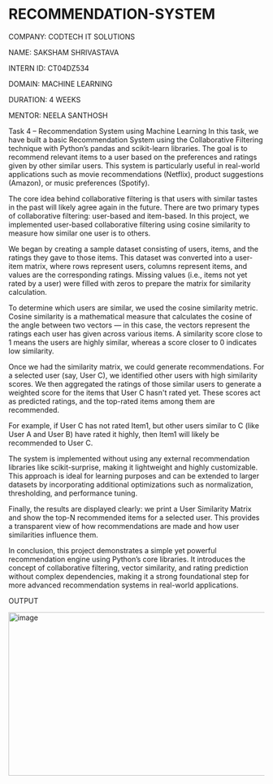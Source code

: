 # RECOMMENDATION-SYSTEM

COMPANY: CODTECH IT SOLUTIONS

NAME: SAKSHAM SHRIVASTAVA

INTERN ID: CT04DZ534

DOMAIN: MACHINE LEARNING

DURATION: 4 WEEKS

MENTOR: NEELA SANTHOSH

Task 4 – Recommendation System using Machine Learning
In this task, we have built a basic Recommendation System using the Collaborative Filtering technique with Python’s pandas and scikit-learn libraries. The goal is to recommend relevant items to a user based on the preferences and ratings given by other similar users. This system is particularly useful in real-world applications such as movie recommendations (Netflix), product suggestions (Amazon), or music preferences (Spotify).

The core idea behind collaborative filtering is that users with similar tastes in the past will likely agree again in the future. There are two primary types of collaborative filtering: user-based and item-based. In this project, we implemented user-based collaborative filtering using cosine similarity to measure how similar one user is to others.

We began by creating a sample dataset consisting of users, items, and the ratings they gave to those items. This dataset was converted into a user-item matrix, where rows represent users, columns represent items, and values are the corresponding ratings. Missing values (i.e., items not yet rated by a user) were filled with zeros to prepare the matrix for similarity calculation.

To determine which users are similar, we used the cosine similarity metric. Cosine similarity is a mathematical measure that calculates the cosine of the angle between two vectors — in this case, the vectors represent the ratings each user has given across various items. A similarity score close to 1 means the users are highly similar, whereas a score closer to 0 indicates low similarity.

Once we had the similarity matrix, we could generate recommendations. For a selected user (say, User C), we identified other users with high similarity scores. We then aggregated the ratings of those similar users to generate a weighted score for the items that User C hasn't rated yet. These scores act as predicted ratings, and the top-rated items among them are recommended.

For example, if User C has not rated Item1, but other users similar to C (like User A and User B) have rated it highly, then Item1 will likely be recommended to User C.

The system is implemented without using any external recommendation libraries like scikit-surprise, making it lightweight and highly customizable. This approach is ideal for learning purposes and can be extended to larger datasets by incorporating additional optimizations such as normalization, thresholding, and performance tuning.

Finally, the results are displayed clearly: we print a User Similarity Matrix and show the top-N recommended items for a selected user. This provides a transparent view of how recommendations are made and how user similarities influence them.

In conclusion, this project demonstrates a simple yet powerful recommendation engine using Python’s core libraries. It introduces the concept of collaborative filtering, vector similarity, and rating prediction without complex dependencies, making it a strong foundational step for more advanced recommendation systems in real-world applications.

OUTPUT 

<img width="1693" height="322" alt="image" src="https://github.com/user-attachments/assets/1686f068-5bfe-483e-a205-306ef7f75f24" />

